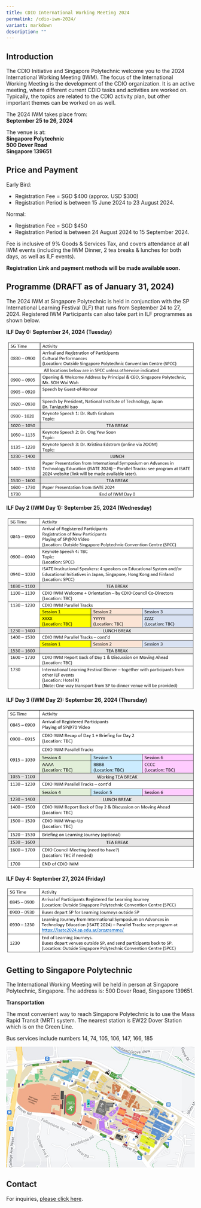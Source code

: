 ```yaml
---
title: CDIO International Working Meeting 2024
permalink: /cdio-iwm-2024/
variant: markdown
description: ""
---
```

## Introduction

The CDIO Initiative and Singapore Polytechnic welcome you to the 2024 International Working Meeting (IWM). The focus of the International Working Meeting is the development of the CDIO organization. It is an active meeting, where different current CDIO tasks and activities are worked on. Typically, the topics are related to the CDIO activity plan, but other important themes can be worked on as well.

The 2024 IWM takes place from:  
**September 25 to 26, 2024**

The venue is at:  
**Singapore Polytechnic**  
**500 Dover Road**  
**Singapore 139651**



## Price and Payment

Early Bird:
- Registration Fee = SGD $400 (approx. USD $300)
- Registration Period is between 15 June 2024 to 23 August 2024.

Normal: 
- Registration Fee = SGD $450 
- Registration Period is between 24 August 2024 to 15 September 2024.

Fee is inclusive of 9% Goods & Services Tax, and covers attendance at **all** IWM events (including the IWM Dinner, 2 tea breaks & lunches for both days, as well as ILF events). 

**Registration Link and payment methods will be made available soon.**


## Programme (DRAFT as of January 31, 2024)

The 2024 IWM at Singapore Polytechnic is held in conjunction with the SP International Learning Festival (ILF) that runs from September 24 to 27, 2024. Registered IWM Participants can also take part in ILF programmes as shown below.

**ILF Day 0: September 24, 2024 (Tuesday)**

![](/images/day0.png)

**ILF Day 2 (IWM Day 1): September 25, 2024 (Wednesday)**

![](/images/day1.png)

**ILF Day 3 (IWM Day 2): September 26, 2024 (Thursday)**

![](/images/day2.png)

**ILF Day 4: September 27, 2024 (Friday)**

![](/images/day3.png)

## Getting to Singapore Polytechnic

The International Working Meeting will be held in person at Singapore Polytechnic, Singapore. The address is: 500 Dover Road, Singapore 139651.

**Transportation**

The most convenient way to reach Singapore Polytechnic is to use the Mass Rapid Transit (MRT) system. The nearest station is EW22 Dover Station which is on the Green Line.

Bus services include numbers 14, 74, 105, 106, 147, 166, 185

![](/images/sp_campus_map.jpg)





## Contact

For inquiries, 
[please click here](mailto:SP_CDIO_Centre_for_Teaching@sp.edu.sg).